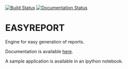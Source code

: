 
[![Build Status](https://travis-ci.org/pygeo/easyreport.svg?branch=master)](https://travis-ci.org/pygeo/easyreport) [![Documentation Status](https://readthedocs.org/projects/easyreport/badge/?version=latest)](https://readthedocs.org/projects/easyreport/?badge=latest)

EASYREPORT
==========

Engine for easy generation of reports.

Documentation is available [here](http://easyreport.readthedocs.org/en/latest/).

A sample application is available in an ipython notebook.
